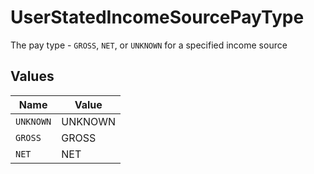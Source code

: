 # UserStatedIncomeSourcePayType

The pay type - `GROSS`, `NET`, or `UNKNOWN` for a specified income source


## Values

| Name      | Value     |
| --------- | --------- |
| `UNKNOWN` | UNKNOWN   |
| `GROSS`   | GROSS     |
| `NET`     | NET       |